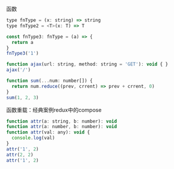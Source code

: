 <!--
 * @Author: cc
 * @LastEditTime: 2021-03-21 16:42:15
-->
函数

```javaScript
type fnType = (x: string) => string
type fnType2 = <T>(x: T) => T

const fnType3: fnType = (a) => {
  return a
}
fnType3('1')

function ajax(url: string, method: string = 'GET'): void { }
ajax('/')

function sum(...num: number[]) {
  return num.reduce((prev, crrent) => prev + crrent, 0)
}
sum(1, 2, 3)
```

函数重载：经典案例redux中的compose

```javaScript
function attr(a: string, b: number): void
function attr(a: number, b: number): void
function attr(val: any): void {
  console.log(val)
}
attr('1', 2)
attr(2, 2)
attr('1', 2)
```